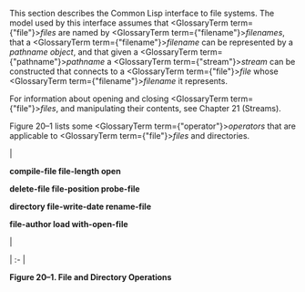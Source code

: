  



This section describes the Common Lisp interface to file systems. The model used by this interface assumes that <GlossaryTerm  term={"file"}><i>files</i></GlossaryTerm> are named by <GlossaryTerm  term={"filename"}><i>filenames</i></GlossaryTerm>, that a <GlossaryTerm  term={"filename"}><i>filename</i></GlossaryTerm> can be represented by a *pathname object*, and that given a <GlossaryTerm  term={"pathname"}><i>pathname</i></GlossaryTerm> a <GlossaryTerm  term={"stream"}><i>stream</i></GlossaryTerm> can be constructed that connects to a <GlossaryTerm  term={"file"}><i>file</i></GlossaryTerm> whose <GlossaryTerm  term={"filename"}><i>filename</i></GlossaryTerm> it represents. 



For information about opening and closing <GlossaryTerm  term={"file"}><i>files</i></GlossaryTerm>, and manipulating their contents, see Chapter 21 (Streams). 



Figure 20–1 lists some <GlossaryTerm  term={"operator"}><i>operators</i></GlossaryTerm> that are applicable to <GlossaryTerm  term={"file"}><i>files</i></GlossaryTerm> and directories. 



|<p>**compile-file file-length open** </p><p>**delete-file file-position probe-file** </p><p>**directory file-write-date rename-file** </p><p>**file-author load with-open-file**</p>|

| :- |





**Figure 20–1. File and Directory Operations** 




